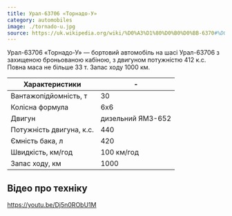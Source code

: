 ```yaml
---
title: Урал-63706 «Торнадо-У»
category: automobiles
image: ./tornado-u.jpg
source: https://uk.wikipedia.org/wiki/%D0%A3%D1%80%D0%B0%D0%BB-6370#%D0%9C%D0%BE%D0%B4%D0%B8%D1%84%D1%96%D0%BA%D0%B0%D1%86%D1%96%D1%97
---
```


Урал-63706 «Торнадо-У» — бортовий автомобіль на шасі Урал-63706 з захищеною броньованою кабіною, з двигуном потужністю 412 к.с. Повна маса не більше 33 т. Запас ходу 1000 км.

| Характеристики           | -                 |
| ------------------------ | ----------------- |
| Вантажопідйомність, т    | 30                |
| Колісна формула          | 6х6               |
| Двигун                   | дизельний ЯМЗ-652 |
| Потужність двигуна, к.с. | 440               |
| Ємність бака, л          | 420               |
| Швидкість, км/год        | 100 км/год        |
| Запас ходу, км           | 1000              |

## Відео про техніку

https://youtu.be/Dj5n0RObU1M

